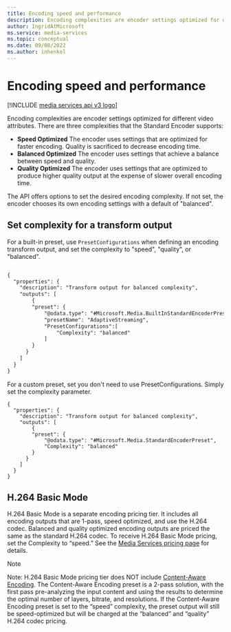 ```yaml
---
title: Encoding speed and performance
description: Encoding complexities are encoder settings optimized for different video attributes. There are three complexities that the Standard Encoder supports Speed Optimized - The encoder uses settings that are optimized for faster encoding. Quality is sacrificed to decrease encoding time. Balanced Optimized - The encoder uses settings that achieve a balance between speed and quality and Quality Optimized -The encoder uses settings that are optimized to produce higher quality output at the expense of slower overall encoding time.
author: IngridAtMicrosoft
ms.service: media-services
ms.topic: conceptual
ms.date: 09/08/2022
ms.author: inhenkel
---
```


# Encoding speed and performance

[!INCLUDE [media services api v3 logo](./includes/v3-hr.md)]

Encoding complexities are encoder settings optimized for different video attributes. There are three complexities that the Standard Encoder supports:

- **Speed Optimized** The encoder uses settings that are optimized for faster encoding. Quality is sacrificed to decrease encoding time.
- **Balanced Optimized** The encoder uses settings that achieve a balance between speed and quality.
- **Quality Optimized** The encoder uses settings that are optimized to produce higher quality output at the expense of slower overall encoding time.

The API offers options to set the desired encoding complexity. If not set, the encoder chooses its own encoding settings with a default of "balanced".

## Set complexity for a transform output

For a built-in preset, use `PresetConfigurations` when defining an encoding transform output, and set the complexity to "speed", "quality", or "balanced".

```rest

{
  "properties": {
    "description": "Transform output for balanced complexity",
    "outputs": [
        {
        "preset": {
            "@odata.type": "#Microsoft.Media.BuiltInStandardEncoderPreset",
            "presetName": "AdaptiveStreaming",
            "PresetConfigurations":[
                "Complexity": "balanced"
            ]
        }
      }
    ]
  }
}
```

For a custom preset, set you don't need to use PresetConfigurations.  Simply set the complexity parameter.

```
{
  "properties": {
    "description": "Transform output for balanced complexity",
    "outputs": [
        {
        "preset": {
            "@odata.type": "#Microsoft.Media.StandardEncoderPreset",
            "Complexity": "balanced"
        }
      }
    ]
  }
}
```

## H.264 Basic Mode

H.264 Basic Mode is a separate encoding pricing tier. It includes all encoding outputs that are 1-pass, speed optimized, and use the H.264 codec. Balanced and quality optimized encoding outputs are priced the same as the standard H.264 codec. To receive H.264 Basic Mode pricing, set the Complexity to “speed.” See the [Media Services pricing page](https://azure.microsoft.com/pricing/details/media-services/) for details.

> [!NOTE]
> Note: H.264 Basic Mode pricing tier does NOT include [Content-Aware Encoding](/azure/media-services/latest/encode-content-aware-concept). The Content-Aware Encoding preset is a 2-pass solution, with the first pass pre-analyzing the input content and using the results to determine the optimal number of layers, bitrate, and resolutions. If the Content-Aware Encoding preset is set to the “speed” complexity, the preset output will still be speed-optimized but will be charged at the “balanced” and “quality” H.264 codec pricing.
